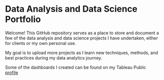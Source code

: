 # **Data Analysis and Data Science Portfolio**

Welcome! This GitHub repository serves as a place to store and document a few of the data analysis and data science projects I have undertaken, either for clients or my own personal use. 

My goal is to upload more projects as I learn new techniques, methods, and best practices during my data analytics journey. 

Some of the dashboards I created can be found on my Tableau Public [profile](https://public.tableau.com/app/profile/ken.chin)
